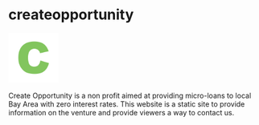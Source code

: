 # createopportunity

<img src="./assets/images/co/c-logo.png" height="100">
<p>Create Opportunity is a non profit aimed at providing micro-loans to local Bay Area with zero interest rates. This website is a static site to provide information on the venture and provide viewers a way to contact us.</p>
